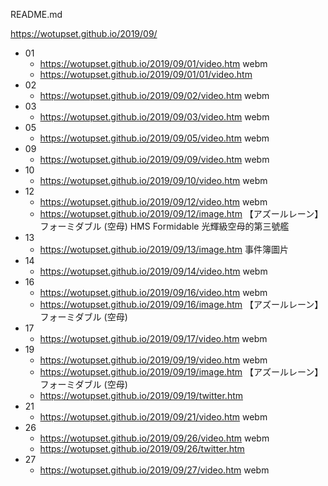 README.md

https://wotupset.github.io/2019/09/

+ 01
  + https://wotupset.github.io/2019/09/01/video.htm webm
  + https://wotupset.github.io/2019/09/01/01/video.htm 
+ 02
  + https://wotupset.github.io/2019/09/02/video.htm webm
+ 03
  + https://wotupset.github.io/2019/09/03/video.htm webm
+ 05
  + https://wotupset.github.io/2019/09/05/video.htm webm
+ 09
  + https://wotupset.github.io/2019/09/09/video.htm webm
+ 10
  + https://wotupset.github.io/2019/09/10/video.htm webm
+ 12
  + https://wotupset.github.io/2019/09/12/video.htm webm
  + https://wotupset.github.io/2019/09/12/image.htm 
【アズールレーン】フォーミダブル (空母)
HMS Formidable
光輝級空母的第三號艦
+ 13
  + https://wotupset.github.io/2019/09/13/image.htm 
事件簿圖片 
+ 14
  + https://wotupset.github.io/2019/09/14/video.htm webm
+ 16
  + https://wotupset.github.io/2019/09/16/video.htm webm
  + https://wotupset.github.io/2019/09/16/image.htm 
【アズールレーン】フォーミダブル (空母)
+ 17
  + https://wotupset.github.io/2019/09/17/video.htm webm
+ 19
  + https://wotupset.github.io/2019/09/19/video.htm webm
  + https://wotupset.github.io/2019/09/19/image.htm 
【アズールレーン】フォーミダブル (空母)
  + https://wotupset.github.io/2019/09/19/twitter.htm  
+ 21
  + https://wotupset.github.io/2019/09/21/video.htm webm
+ 26
  + https://wotupset.github.io/2019/09/26/video.htm webm
  + https://wotupset.github.io/2019/09/26/twitter.htm  
+ 27
  + https://wotupset.github.io/2019/09/27/video.htm webm

